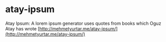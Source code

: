 # atay-ipsum
Atay Ipsum: A lorem ipsum generator uses quotes from books which Oguz Atay has wrote
[http://mehmetyurtar.me/atay-ipsum/](http://mehmetyurtar.me/atay-ipsum/)
